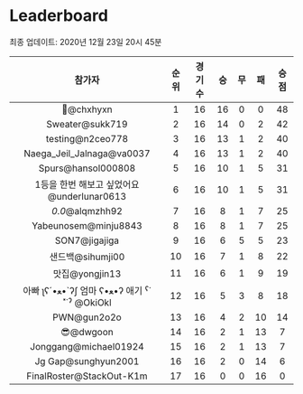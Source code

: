 # Leaderboard
최종 업데이트: 2020년 12월 23일 20시 45분




| 참가자 | 순위 | 경기수 | 승 | 무 | 패 | 승점 |
|:---:|:---:|:---:|:---:|:---:|:---:|:---:|
| 👑@chxhyxn | 1 | 16 | 16 | 0 | 0 | 48 |
| Sweater@sukk719 | 2 | 16 | 14 | 0 | 2 | 42 |
| testing@n2ceo778 | 3 | 16 | 13 | 1 | 2 | 40 |
| Naega_Jeil_Jalnaga@va0037 | 4 | 16 | 13 | 1 | 2 | 40 |
| Spurs@hansol000808 | 5 | 16 | 10 | 1 | 5 | 31 |
| 1등을 한번 해보고 싶었어요@underlunar0613 | 6 | 16 | 10 | 1 | 5 | 31 |
| _0.0_@alqmzhh92 | 7 | 16 | 8 | 1 | 7 | 25 |
| Yabeunosem@minju8843 | 8 | 16 | 8 | 1 | 7 | 25 |
| SON7@jigajiga | 9 | 16 | 6 | 5 | 5 | 23 |
| 샌드백@sihumji00 | 10 | 16 | 7 | 1 | 8 | 22 |
| 맛집@yongjin13 | 11 | 16 | 6 | 1 | 9 | 19 |
|  아빠  ʅʕ´•ﻌ•`ʔʃ  엄마 ʕ•ﻌ•ʔ 애기 ˁ˙˟˙ˀ @OkiOkl | 12 | 16 | 5 | 3 | 8 | 18 |
| PWN@gun2o2o | 13 | 16 | 4 | 2 | 10 | 14 |
| 😎@dwgoon | 14 | 16 | 2 | 1 | 13 | 7 |
| Jonggang@michael01924 | 15 | 16 | 2 | 1 | 13 | 7 |
| Jg Gap@sunghyun2001 | 16 | 16 | 2 | 0 | 14 | 6 |
| FinalRoster@StackOut-K1m | 17 | 16 | 0 | 0 | 16 | 0 |